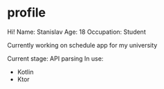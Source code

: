# profile

Hi! 
Name: Stanislav
Age: 18
Occupation: Student

Currently working on schedule app for my university

Current stage: API parsing
In use:
- Kotlin
- Ktor

